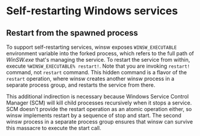 # Self-restarting Windows services

## Restart from the spawned process

To support self-restarting services, winsw exposes `WINSW_EXECUTABLE` environment variable into the forked process, 
  which refers to the full path of *WinSW.exe* that's managing the service.
To restart the service from within, execute `%WINSW_EXECUTABLE% restart!`. 
Note that you are invoking `restart!` command, not `restart` command. 
This hidden command is a flavor of the `restart` operation, 
  where winsw creates another winsw process in a separate process group, 
  and restarts the service from there.

This additional indirection is necessary because Windows Service Control Manager (SCM) will kill child processes recursively when it stops a service. 
SCM doesn't provide the restart operation as an atomic operation either, so winsw implements restart by a sequence of stop and start. 
The second winsw process in a separate process group ensures that winsw can survive this massacre to execute the start call.
